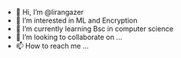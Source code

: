 - 👋 Hi, I’m @lirangazer
- 👀 I’m interested in ML and Encryption
- 🌱 I’m currently learning Bsc in computer science  
- 💞️ I’m looking to collaborate on ...
- 📫 How to reach me ...

<!---
lirangazer/lirangazer is a ✨ special ✨ repository because its `README.md` (this file) appears on your GitHub profile.
You can click the Preview link to take a look at your changes.
--->
